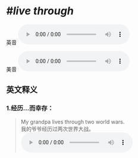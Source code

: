 # ***\#live through*** 
英音
<audio src="./media/live through1_AAC.aac" controls="controls"></audio>

美音
<audio src="./media/live through2_AAC.aac" controls="controls"></audio>



  

英文释义
---
### 1.**经历…而幸存：**  

 > My grandpa lives through two world wars.   
 > 我的爷爷经历过两次世界大战。    
<audio src="./media/live-11.aac" controls="controls"></audio>


